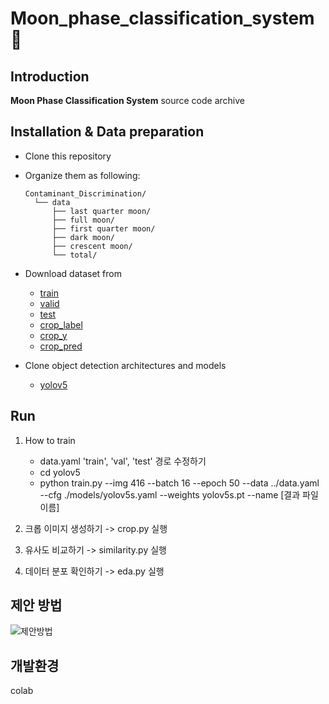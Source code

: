 # Moon_phase_classification_system 🌛


## Introduction
  **Moon Phase Classification System** source code archive
  
## Installation & Data preparation
  - Clone this repository
  
  - Organize them as following:
    ```
    Contaminant_Discrimination/
      └── data
          ├── last quarter moon/
          ├── full moon/
          ├── first quarter moon/
          ├── dark moon/
          ├── crescent moon/
          └── total/
    ```
    
  - Download dataset from
      - [train](https://drive.google.com/drive/folders/1oLK0JogbWu88Z_olPe67mpgxE-3zJ-0P?usp=sharing)
      - [valid](https://drive.google.com/drive/folders/1l7D8u5SRGEAGl3q3Ta2jj8FkWO9zAbkv?usp=sharing)
      - [test](https://drive.google.com/drive/folders/1pOw5VBteoUpg7_ua9X0GjFnk9u_87-C8?usp=sharing)
      - [crop_label](https://drive.google.com/drive/folders/1NZgo54a1FrdFnjT3VrsbV3lVlYz7U2LY?usp=sharing)
      - [crop_y](https://drive.google.com/drive/folders/1P2Lh0Lh-UYdSgCo2uYa9IFcqvH9gltvr?usp=sharing)
      - [crop_pred](https://drive.google.com/drive/folders/1-24mYdQrIwCVmSqFormeGv-ysY1pDw-O?usp=sharing)
   
   - Clone object detection architectures and models
     - [yolov5](https://github.com/ultralytics/yolov5)



## Run
 1. How to train
    - data.yaml 'train', 'val', 'test' 경로 수정하기
    - cd yolov5
    - python train.py --img 416 --batch 16 --epoch 50 --data ../data.yaml --cfg ./models/yolov5s.yaml --weights yolov5s.pt --name [결과 파일 이름]

 2. 크롭 이미지 생성하기 -> crop.py 실행
 3. 유사도 비교하기 -> similarity.py 실행
 4. 데이터 분포 확인하기 -> eda.py 실행
  

## 제안 방법
![제안방법](https://user-images.githubusercontent.com/55689863/189947587-5b2276d5-a5a6-4361-b601-7aed400c2032.png)

## 개발환경
colab
